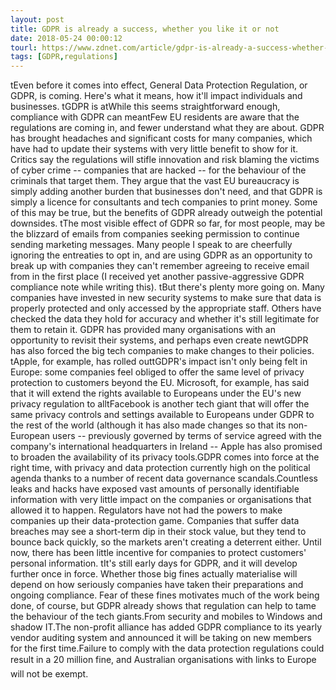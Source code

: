 ```yaml
---
layout: post
title: GDPR is already a success, whether you like it or not
date: 2018-05-24 00:00:12
tourl: https://www.zdnet.com/article/gdpr-is-already-a-success-whether-you-like-it-or-not/
tags: [GDPR,regulations]
---
```

 tEven before it comes into effect, General Data Protection Regulation, or GDPR, is coming. Here's what it means, how it'll impact individuals and businesses. tGDPR is atWhile this seems straightforward enough, compliance with GDPR can meantFew EU residents are aware that the regulations are coming in, and fewer understand what they are about. GDPR has brought headaches and significant costs for many companies, which have had to update their systems with very little benefit to show for it. Critics say the regulations will stifle innovation and risk blaming the victims of cyber crime -- companies that are hacked -- for the behaviour of the criminals that target them. They argue that the vast EU bureaucracy is simply adding another burden that businesses don't need, and that GDPR is simply a licence for consultants and tech companies to print money. Some of this may be true, but the benefits of GDPR already outweigh the potential downsides. tThe most visible effect of GDPR so far, for most people, may be the blizzard of emails from companies seeking permission to continue sending marketing messages. Many people I speak to are cheerfully ignoring the entreaties to opt in, and are using GDPR as an opportunity to break up with companies they can't remember agreeing to receive email from in the first place (I received yet another passive-aggressive GDPR compliance note while writing this). tBut there's plenty more going on. Many companies have invested in new security systems to make sure that data is properly protected and only accessed by the appropriate staff. Others have checked the data they hold for accuracy and whether it's still legitimate for them to retain it. GDPR has provided many organisations with an opportunity to revisit their systems, and perhaps even create newtGDPR has also forced the big tech companies to make changes to their policies. tApple, for example, has rolled outtGDPR's impact isn't only being felt in Europe: some companies feel obliged to offer the same level of privacy protection to customers beyond the EU. Microsoft, for example, has said that it will extend the rights available to Europeans under the EU's new privacy regulation to alltFacebook is another tech giant that will offer the same privacy controls and settings available to Europeans under GDPR to the rest of the world (although it has also made changes so that its non-European users -- previously governed by terms of service agreed with the company's international headquarters in Ireland -- Apple has also promised to broaden the availability of its privacy tools.GDPR comes into force at the right time, with privacy and data protection currently high on the political agenda thanks to a number of recent data governance scandals.Countless leaks and hacks have exposed vast amounts of personally identifiable information with very little impact on the companies or organisations that allowed it to happen. Regulators have not had the powers to make companies up their data-protection game. Companies that suffer data breaches may see a short-term dip in their stock value, but they tend to bounce back quickly, so the markets aren't creating a deterrent either. Until now, there has been little incentive for companies to protect customers' personal information. tIt's still early days for GDPR, and it will develop further once in force. Whether those big fines actually materialise will depend on how seriously companies have taken their preparations and ongoing compliance. Fear of these fines motivates much of the work being done, of course, but GDPR already shows that regulation can help to tame the behaviour of the tech giants.From security and mobiles to Windows and shadow IT.The non-profit alliance has added GDPR compliance to its yearly vendor auditing system and announced it will be taking on new members for the first time.Failure to comply with the data protection regulations could result in a 20 million fine, and Australian organisations with links to Europe will not be exempt.